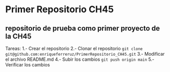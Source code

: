 # Primer Repositorio CH45

## repositorio de prueba como primer proyecto de la CH45

Tareas:
1.- Crear el repositorio
2.- Clonar el repositorio
` git clone git@github.com:enriqueferreruz/PrimerRepositorio_CH45.git `
3.- Modificar el archivo README.md
4.- Subir los cambios
` git push origin main `
5.- Verificar los cambios